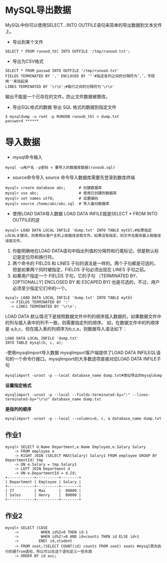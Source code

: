 # MySQL导出数据
MySQL中你可以使用SELECT...INTO OUTFILE语句来简单的导出数据到文本文件上。

- 导出到某个文件
```
SELECT * FROM runood_tbl INTO OUTFILE '/tmp/runood.txt';
```

- 导出为CSV格式
```
SELECT * FROM passwd INTO OUTFILE '/tmp/runood.txt'
FIELDS TERMINATED BY ',' ENCLOSED BY '"'#指定各列之间的分隔符为‘，’，字段用''来括起来
LINES TERMINATED BY '\r\n';#每行之间的分隔符为'\r\n'
```
输出不能是一个已存在的文件。防止文件数据被篡改。

- 导出SQL格式的数据
导出 SQL 格式的数据到指定文件
```
$ mysqldump -u root -p RUNOOB runoob_tbl > dump.txt
password ******
```

# 导入数据

- mysql命令输入
```
mysql -u用户名 -p密码 < 要导入的数据库数据(runoob.sql)
```

- source命令导入
source 命令导入数据库需要先登录到数库终端
```
mysql> create database abc;      # 创建数据库
mysql> use abc;                  # 使用已创建的数据库 
mysql> set names utf8;           # 设置编码
mysql> source /home/abc/abc.sql  # 导入备份数据库
```

- 使用LOAD DATA导入数据
LOAD DATA INFILE就是SELECT * FROM INTO OUTFILE的逆
```
mysql> LOAD DATA LOCAL INFILE 'dump.txt' INTO TABLE mytbl;#如果指定LOCAL关键词，则表明从客户主机上按路径读取文件。如果没有指定，则文件在服务器上按路径读取文件。
```

1. 你能明确地在LOAD DATA语句中指出列值的分隔符和行尾标记，但是默认标记是定位符和换行符。
2. 两个命令的 FIELDS 和 LINES 子句的语法是一样的。两个子句都是可选的，但是如果两个同时被指定，FIELDS 子句必须出现在 LINES 子句之前。
3. 如果用户指定一个 FIELDS 子句，它的子句 （TERMINATED BY、[OPTIONALLY] ENCLOSED BY 和 ESCAPED BY) 也是可选的，不过，用户必须至少指定它们中的一个。
```
mysql> LOAD DATA LOCAL INFILE 'dump.txt' INTO TABLE mytbl
  -> FIELDS TERMINATED BY ':'
  -> LINES TERMINATED BY '\r\n';
```

LOAD DATA 默认情况下是按照数据文件中列的顺序插入数据的，如果数据文件中的列与插入表中的列不一致，则需要指定列的顺序。
如，在数据文件中的列顺序是 a,b,c，但在插入表的列顺序为b,c,a，则数据导入语法如下：
```
LOAD DATA LOCAL INFILE 'dump.txt'
INTO TABLE mysql(b, c, a);
```

-使用mysqlimport导入数据
mysqlimport客户端提供了LOAD DATA INFILEQL语句的一个命令行接口。mysqlimport的大多数选项直接对应LOAD DATA INFILE子句
```
mysqlimport -uroot -p --local database_name dump.txt#类似导出的mysqldump
```
**设置指定格式**
```
mysqlimport -uroot -p --local --fields-terminated-by=":" --lines-terminated-by="\r\n" database_name dump.txt
```
**是指列的顺序**
```
mysqlimport -uroot -p --local --columns=b, c, a database_name dump.txt
```

## 作业1
```
mysql> SELECT d.Name Department,e.Name Employee,e.Salary Salary
    -> FROM employee e
    -> RIGHT JOIN (SELECT MAX(Salary) Salary1 FROM employee GROUP BY DepartmentId) tmp
    -> ON e.Salary = tmp.Salary1
    -> LEFT JOIN Department d
    -> ON e.DepartmentId = d.Id;
+------------+----------+--------+
| Department | Employee | Salary |
+------------+----------+--------+
| IT         | Max      |  90000 |
| Sales      | Henry    |  80000 |
+------------+----------+--------+
```
## 作业2
```
mysql> SELECT (CASE
    ->          WHEN id%2=0 THEN id-1
    ->          WHEN id%2!=0 AND id=counts THEN id ELSE id+1
    ->         END) id,student
    -> FROM seat,(SELECT COUNT(id) counts FROM seat) seats #mysql首先执行的是from语句，所以可以在这个语句定义一些东西
    -> ORDER BY id asc;
```